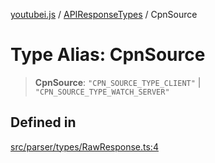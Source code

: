 [youtubei.js](../../../README.md) / [APIResponseTypes](../README.md) / CpnSource

# Type Alias: CpnSource

> **CpnSource**: `"CPN_SOURCE_TYPE_CLIENT"` \| `"CPN_SOURCE_TYPE_WATCH_SERVER"`

## Defined in

[src/parser/types/RawResponse.ts:4](https://github.com/LuanRT/YouTube.js/blob/eb21af33db708f0355f4fb15881f5d4fabc7b06c/src/parser/types/RawResponse.ts#L4)

